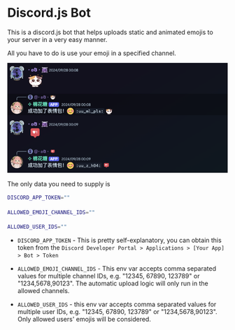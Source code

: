 # Discord.js Bot

This is a discord.js bot that helps uploads static and animated emojis to your server in a very easy manner.

All you have to do is use your emoji in a specified channel.

![example screenshot](/README-images/example-screenshot.png)

The only data you need to supply is

```bash
DISCORD_APP_TOKEN=""

ALLOWED_EMOJI_CHANNEL_IDS=""

ALLOWED_USER_IDS=""
```

- `DISCORD_APP_TOKEN` - This is pretty self-explanatory, you can obtain this token from the `Discord Developer Portal > Applications > [Your App] > Bot > Token`

- `ALLOWED_EMOJI_CHANNEL_IDS` - This env var accepts comma separated values for multiple channel IDs, e.g. "12345, 67890, 123789" or "1234,5678,90123". The automatic upload logic will only run in the allowed channels.

- `ALLOWED_USER_IDS` - this env var accepts comma separated values for multiple user IDs, e.g. "12345, 67890, 123789" or "1234,5678,90123". Only allowed users' emojis will be considered.

